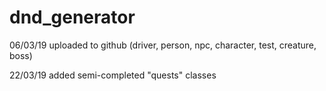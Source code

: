 # dnd_generator
06/03/19 uploaded to github (driver, person, npc, character, test, creature, boss)

22/03/19 added semi-completed "quests" classes

